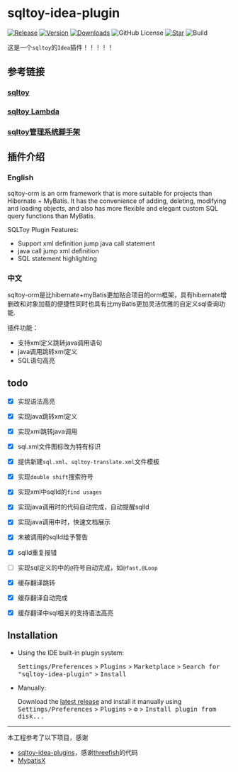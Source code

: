 # sqltoy-idea-plugin

[![Release](https://img.shields.io/github/v/release/imyuyu/sqltoy-idea-plugin?logo=github)](https://github.com/imyuyu/sqltoy-idea-plugin)
[![Version](https://img.shields.io/jetbrains/plugin/v/23156-sqltoy-integration.svg)](https://plugins.jetbrains.com/plugin/23156-sqltoy-integration)
[![Downloads](https://img.shields.io/jetbrains/plugin/d/23156-sqltoy-integration.svg)](https://plugins.jetbrains.com/plugin/23156-sqltoy-integration)
![GitHub License](https://img.shields.io/github/license/imyuyu/sqltoy-idea-plugin)
[![Star](https://img.shields.io/github/stars/imyuyu/sqltoy-idea-plugin.svg?style=social)](https://github.com/imyuyu/sqltoy-idea-plugin)
![Build](https://github.com/imyuyu/sqltoy-idea-plugin/workflows/Build/badge.svg)

这是一个`sqltoy`的`Idea`插件！！！！！

## 参考链接

### [sqltoy](https://gitee.com/sagacity/sagacity-sqltoy)
### [sqltoy Lambda](https://gitee.com/gzghde/sqltoy-plus)
### [sqltoy管理系统脚手架](https://gitee.com/momoljw/sss-rbac-admin)

## 插件介绍

### English

<!-- Plugin description -->
sqltoy-orm is an orm framework that is more suitable for projects than Hibernate + MyBatis. It has the convenience of adding, deleting, modifying and loading objects, and also has more flexible and elegant custom SQL query functions than MyBatis.

SQLToy Plugin Features:
- Support xml definition jump java call statement 
- java call jump xml definition
- SQL statement highlighting
<!-- Plugin description end -->

### 中文

sqltoy-orm是比hibernate+myBatis更加贴合项目的orm框架，具有hibernate增删改和对象加载的便捷性同时也具有比myBatis更加灵活优雅的自定义sql查询功能.

插件功能：

- 支持xml定义跳转java调用语句 
- java调用跳转xml定义
- SQL语句高亮


## todo

- [X] 实现语法高亮
- [X] 实现java跳转xml定义
- [X] 实现xml跳转java调用
- [X] sql.xml文件图标改为特有标识
- [X] 提供新建`sql.xml`、`sqltoy-translate.xml`文件模板
- [X] 实现`double shift`搜索符号
- [X] 实现xml中sqlId的`find usages`
- [X] 实现java调用时的代码自动完成，自动提醒sqlId
- [X] 实现java调用中时，快速文档展示
- [X] 未被调用的sqlId给予警告
- [X] sqlId重复报错
- [ ] 实现sql定义的中的`@`符号自动完成，如`@fast,@Loop`
- [X] 缓存翻译跳转
- [X] 缓存翻译自动完成
- [X] 缓存翻译中sql相关的支持语法高亮


## Installation

- Using the IDE built-in plugin system:
  
  <kbd>Settings/Preferences</kbd> > <kbd>Plugins</kbd> > <kbd>Marketplace</kbd> > <kbd>Search for "sqltoy-idea-plugin"</kbd> >
  <kbd>Install</kbd>
  
- Manually:

  Download the [latest release](https://github.com/imyuyu/sqltoy-idea-plugin/releases/latest) and install it manually using
  <kbd>Settings/Preferences</kbd> > <kbd>Plugins</kbd> > <kbd>⚙️</kbd> > <kbd>Install plugin from disk...</kbd>


---
本工程参考了以下项目，感谢
- [sqltoy-idea-plugins]，感谢[threefish](https://github.com/threefish)的代码
- [MybatisX]


[sqltoy-idea-plugins]: https://github.com/threefish/sqltoy-idea-plugins
[MybatisX]: https://github.com/baomidou/MybatisX
